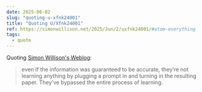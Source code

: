 ```yaml
---
date: 2025-06-02
slug: "quoting-u-xfnk24001"
title: "Quoting U/Xfnk24001"
ref: https://simonwillison.net/2025/Jun/2/uxfnk24001/#atom-everything
tags:
  - quote
---
```


Quoting [Simon Willison&#39;s Weblog](https://simonwillison.net/2025/Jun/2/uxfnk24001/#atom-everything):

> even if the information was guaranteed to be accurate, they’re not learning anything by plugging a prompt in and turning in the resulting paper. They’ve bypassed the entire process of learning.
